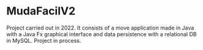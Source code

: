 # MudaFacilV2
Project carried out in 2022. It consists of a move application made in Java with a Java Fx graphical interface and data persistence with a relational DB in MySQL. Project in process.

